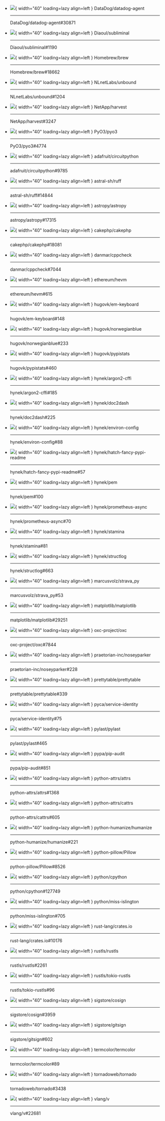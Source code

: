 
-   ![](https://github.com/DataDog.png?size=40){ width="40" loading=lazy align=left } DataDog/datadog-agent

    ---

    DataDog/datadog-agent#30871

-   ![](https://github.com/Diaoul.png?size=40){ width="40" loading=lazy align=left } Diaoul/subliminal

    ---

    Diaoul/subliminal#1190

-   ![](https://github.com/Homebrew.png?size=40){ width="40" loading=lazy align=left } Homebrew/brew

    ---

    Homebrew/brew#18662

-   ![](https://github.com/NLnetLabs.png?size=40){ width="40" loading=lazy align=left } NLnetLabs/unbound

    ---

    NLnetLabs/unbound#1204

-   ![](https://github.com/NetApp.png?size=40){ width="40" loading=lazy align=left } NetApp/harvest

    ---

    NetApp/harvest#3247

-   ![](https://github.com/PyO3.png?size=40){ width="40" loading=lazy align=left } PyO3/pyo3

    ---

    PyO3/pyo3#4774

-   ![](https://github.com/adafruit.png?size=40){ width="40" loading=lazy align=left } adafruit/circuitpython

    ---

    adafruit/circuitpython#9785

-   ![](https://github.com/astral-sh.png?size=40){ width="40" loading=lazy align=left } astral-sh/ruff

    ---

    astral-sh/ruff#14844

-   ![](https://github.com/astropy.png?size=40){ width="40" loading=lazy align=left } astropy/astropy

    ---

    astropy/astropy#17315

-   ![](https://github.com/cakephp.png?size=40){ width="40" loading=lazy align=left } cakephp/cakephp

    ---

    cakephp/cakephp#18081

-   ![](https://github.com/danmar.png?size=40){ width="40" loading=lazy align=left } danmar/cppcheck

    ---

    danmar/cppcheck#7044

-   ![](https://github.com/ethereum.png?size=40){ width="40" loading=lazy align=left } ethereum/hevm

    ---

    ethereum/hevm#615

-   ![](https://github.com/hugovk.png?size=40){ width="40" loading=lazy align=left } hugovk/em-keyboard

    ---

    hugovk/em-keyboard#148

-   ![](https://github.com/hugovk.png?size=40){ width="40" loading=lazy align=left } hugovk/norwegianblue

    ---

    hugovk/norwegianblue#233

-   ![](https://github.com/hugovk.png?size=40){ width="40" loading=lazy align=left } hugovk/pypistats

    ---

    hugovk/pypistats#460

-   ![](https://github.com/hynek.png?size=40){ width="40" loading=lazy align=left } hynek/argon2-cffi

    ---

    hynek/argon2-cffi#185

-   ![](https://github.com/hynek.png?size=40){ width="40" loading=lazy align=left } hynek/doc2dash

    ---

    hynek/doc2dash#225

-   ![](https://github.com/hynek.png?size=40){ width="40" loading=lazy align=left } hynek/environ-config

    ---

    hynek/environ-config#88

-   ![](https://github.com/hynek.png?size=40){ width="40" loading=lazy align=left } hynek/hatch-fancy-pypi-readme

    ---

    hynek/hatch-fancy-pypi-readme#57

-   ![](https://github.com/hynek.png?size=40){ width="40" loading=lazy align=left } hynek/pem

    ---

    hynek/pem#100

-   ![](https://github.com/hynek.png?size=40){ width="40" loading=lazy align=left } hynek/prometheus-async

    ---

    hynek/prometheus-async#70

-   ![](https://github.com/hynek.png?size=40){ width="40" loading=lazy align=left } hynek/stamina

    ---

    hynek/stamina#81

-   ![](https://github.com/hynek.png?size=40){ width="40" loading=lazy align=left } hynek/structlog

    ---

    hynek/structlog#663

-   ![](https://github.com/marcusvolz.png?size=40){ width="40" loading=lazy align=left } marcusvolz/strava_py

    ---

    marcusvolz/strava_py#53

-   ![](https://github.com/matplotlib.png?size=40){ width="40" loading=lazy align=left } matplotlib/matplotlib

    ---

    matplotlib/matplotlib#29251

-   ![](https://github.com/oxc-project.png?size=40){ width="40" loading=lazy align=left } oxc-project/oxc

    ---

    oxc-project/oxc#7844

-   ![](https://github.com/praetorian-inc.png?size=40){ width="40" loading=lazy align=left } praetorian-inc/noseyparker

    ---

    praetorian-inc/noseyparker#228

-   ![](https://github.com/prettytable.png?size=40){ width="40" loading=lazy align=left } prettytable/prettytable

    ---

    prettytable/prettytable#339

-   ![](https://github.com/pyca.png?size=40){ width="40" loading=lazy align=left } pyca/service-identity

    ---

    pyca/service-identity#75

-   ![](https://github.com/pylast.png?size=40){ width="40" loading=lazy align=left } pylast/pylast

    ---

    pylast/pylast#465

-   ![](https://github.com/pypa.png?size=40){ width="40" loading=lazy align=left } pypa/pip-audit

    ---

    pypa/pip-audit#851

-   ![](https://github.com/python-attrs.png?size=40){ width="40" loading=lazy align=left } python-attrs/attrs

    ---

    python-attrs/attrs#1368

-   ![](https://github.com/python-attrs.png?size=40){ width="40" loading=lazy align=left } python-attrs/cattrs

    ---

    python-attrs/cattrs#605

-   ![](https://github.com/python-humanize.png?size=40){ width="40" loading=lazy align=left } python-humanize/humanize

    ---

    python-humanize/humanize#221

-   ![](https://github.com/python-pillow.png?size=40){ width="40" loading=lazy align=left } python-pillow/Pillow

    ---

    python-pillow/Pillow#8526

-   ![](https://github.com/python.png?size=40){ width="40" loading=lazy align=left } python/cpython

    ---

    python/cpython#127749

-   ![](https://github.com/python.png?size=40){ width="40" loading=lazy align=left } python/miss-islington

    ---

    python/miss-islington#705

-   ![](https://github.com/rust-lang.png?size=40){ width="40" loading=lazy align=left } rust-lang/crates.io

    ---

    rust-lang/crates.io#10176

-   ![](https://github.com/rustls.png?size=40){ width="40" loading=lazy align=left } rustls/rustls

    ---

    rustls/rustls#2261

-   ![](https://github.com/rustls.png?size=40){ width="40" loading=lazy align=left } rustls/tokio-rustls

    ---

    rustls/tokio-rustls#96

-   ![](https://github.com/sigstore.png?size=40){ width="40" loading=lazy align=left } sigstore/cosign

    ---

    sigstore/cosign#3959

-   ![](https://github.com/sigstore.png?size=40){ width="40" loading=lazy align=left } sigstore/gitsign

    ---

    sigstore/gitsign#602

-   ![](https://github.com/termcolor.png?size=40){ width="40" loading=lazy align=left } termcolor/termcolor

    ---

    termcolor/termcolor#89

-   ![](https://github.com/tornadoweb.png?size=40){ width="40" loading=lazy align=left } tornadoweb/tornado

    ---

    tornadoweb/tornado#3438

-   ![](https://github.com/vlang.png?size=40){ width="40" loading=lazy align=left } vlang/v

    ---

    vlang/v#22681
